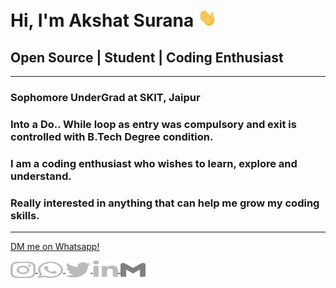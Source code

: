 # Hi, I'm Akshat Surana  <img src="./Hi.gif" width="30px">

## Open Source | Student | Coding Enthusiast

<hr>

###  Sophomore UnderGrad at SKIT, Jaipur
###  Into a Do.. While loop as entry was compulsory and exit is controlled with B.Tech Degree condition.
###  I am a coding enthusiast who wishes to learn, explore and understand.
###  Really interested in anything that can help me grow my coding skills.

<hr>

[DM me on Whatsapp!](https://wa.me/+919461049101)

<p>
    <a href="https://www.instagram.com/akshatsurana01/" target="blank">
        <img align="center" src="./instagram.svg" alt="Akshat" height="30" width="40" class="icon"/>
    </a>
     <a href="https://wa.me/+919461049101" target="blank">
        <img align="center" src="./whatsapp.svg" alt="Akshat" height="30" width="40" class="icon"/>
    </a>
    <a href="https://twitter.com/AkshatSurana01" target="blank">
    <img align="center" src="./twitter.svg" alt="Akshat" height="30" width="40" class="icon"/>
    </a>
    <a href="https://www.linkedin.com/in/akshat-surana-9461049101/" target="blank">
        <img align="center" src="./linkedin.svg" alt="Akshat" height="30" width="40" class="icon"/>
    </a>
    <a href="mailto:akshatsurana787@gmail.com">
        <img align="center" src="./gmail.svg" height="30" width="40" class="icon"/>
    </a>
</p>




